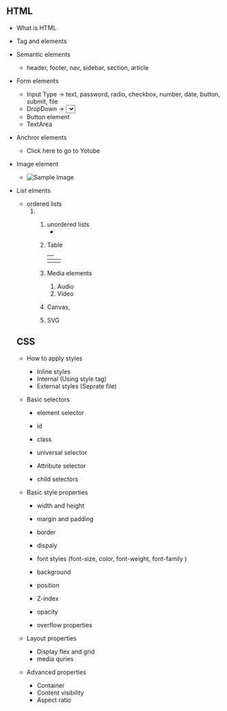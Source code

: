 ## HTML 

  - What is HTML
  - Tag and elements 
  
  - Semantic elements 
    - header, footer, nav, sidebar, section, article

  - Form elements 
    - Input Type -> text, password, radio, checkbox, number, date, button, submit, file
    - DropDown -> <select><otpion>1</option><otpion>2</option></select>
    - Button element 
    - TextArea 

  - Anchror elements
    - <a hrer="https://youtube.com">Click here to go to Yotube</a>
  
  - Image element 

    - <img src="sakjbfhjwd.com" alt="Sample Image"/>
  
  - List elments 
    - ordered lists
      <ol>
        <li></li>
      <ol>
    - unordered lists
      <ul>
        <li></li>
      <ol>
  
  - Table
    <table>
      <thead>
        <th><td></th></th>
      </thead>
      <tbody>
        <tr>
          <td></td>
        </tr>
      </tbody>
    </table>


  - Media elements
    1. Audio
    2. Video

  - Canvas,

  - SVG
    
  
## CSS

  - How to apply styles 
    - Inline styles 
    - Internal (Using style tag)
    - External styles (Seprate file)

  - Basic selectors 
    - element selector

    - id

    - class

    - universal selector

    - Attribute selector 

    - child selectors
  
  - Basic style properties 

    - width and height
    - margin and padding 
    - border
    - dispaly 
    - font styles (font-size, color, font-weight, font-family )

    - background
    - position


    - Z-index
    - opacity
    - overflow properties  

  - Layout properties
    - Display flex and grid
    - media quries 

  - Advanced properties 
    - Container 
    - Content visibility 
    - Aspect ratio

    











  